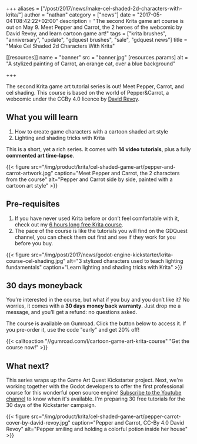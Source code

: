 +++
aliases = ["/post/2017/news/make-cel-shaded-2d-characters-with-krita/"]
author = "nathan"
category = ["news"]
date = "2017-05-04T08:42:22+02:00"
description = "The second Krita game art course is out on May 9. Meet Pepper and Carrot, the 2 heroes of the webcomic by David Revoy, and learn cartoon game art!"
tags = ["krita brushes", "anniversary", "update", "gdquest brushes", "sale", "gdquest news"]
title = "Make Cel Shaded 2d Characters With Krita"

[[resources]]
  name = "banner"
  src = "banner.jpg"
  [resources.params]
    alt = "A stylized painting of Carrot, an orange cat, over a blue background"

+++

The second Krita game art tutorial series is out! Meet Pepper, Carrot, and cel shading. This course is based on the world of Pepper&Carrot, a webcomic under the CCBy 4.0 licence by [David Revoy](//davidrevoy.com/).


## What you will learn

1. How to create game characters with a cartoon shaded art style
1. Lighting and shading tricks with Krita

This is a short, yet a rich series. It comes with **14 video tutorials**, plus a fully **commented art time-lapse**.

{{< figure
    src="/img/product/krita/cel-shaded-game-art/pepper-and-carrot-artwork.jpg"
    caption="Meet Pepper and Carrot, the 2 characters from the course"
    alt="Pepper and Carrot side by side, painted with a cartoon art style" >}}

## Pre-requisites

1. If you have never used Krita before or don’t feel comfortable with it, check out my [6 hours long free Krita course](/tutorial/art/krita-tutorial-for-game-artists/).
1. The pace of the course is like the tutorials you will find on the GDQuest channel, you can check them out first and see if they work for you before you buy.

{{< figure src="/img/post/2017/news/godot-engine-kickstarter/krita-course-cel-shading.jpg" alt="3 stylized characters used to teach lighting fundamentals" caption="Learn lighting and shading tricks with Krita" >}}

## 30 days moneyback

You’re interested in the course, but what if you buy and you don’t like it? No worries, it comes with a **30 days money back warranty**. Just drop me a message, and you’ll get a refund: no questions asked.

The course is available on Gumroad. Click the button below to access it. If you pre-order it, use the code "early" and get 20% off!

{{< calltoaction "//gumroad.com/l/cartoon-game-art-krita-course" "Get the course now!" >}}

## What next?

This series wraps up the Game Art Quest Kickstarter project. Next, we're working together with the Godot developers to offer the first professional course for this wonderful open source engine! [Subscribe to the Youtube channel](//www.youtube.com/c/gdquest) to know when it's available. I'm preparing 30 free tutorials for the 30 days of the Kickstarter campaign.

{{< figure
    src="/img/product/krita/cel-shaded-game-art/pepper-carrot-cover-by-david-revoy.jpg"
    caption="Pepper and Carrot, CC-By 4.0 David Revoy"
    alt="Pepper smiling and holding a colorful potion inside her house" >}}
